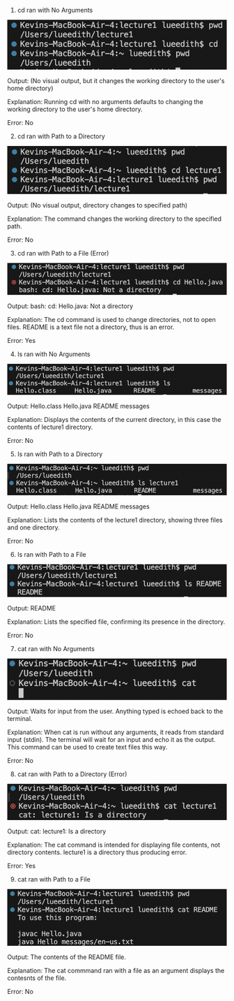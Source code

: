 1. cd ran with No Arguments

  ![Image](1.png)
  
  Output: (No visual output, but it changes the working directory to the user's home directory)
  
  Explanation: Running cd with no arguments defaults to changing the working directory to the user's home directory.
  
  Error: No

2. cd ran with Path to a Directory

  ![Image](2.png)
  
  Output: (No visual output, directory changes to specified path)
  
  Explanation: The command changes the working directory to the specified path.
  
  Error: No
  
3. cd ran with Path to a File (Error)

  ![Image](3.png)
  
  Output: bash: cd: Hello.java: Not a directory
  
  Explanation: The cd command is used to change directories, not to open files. README is a text file not a directory, thus is an error.
  
  Error: Yes
  
4. ls ran with No Arguments

  ![Image](4.png)
  
  Output: Hello.class Hello.java README messages
  
  Explanation: Displays the contents of the current directory, in this case the contents of lecture1 directory.
  
  Error: No

5. ls ran with Path to a Directory

  ![Image](5.png)
  
  Output: Hello.class Hello.java README messages
  
  Explanation: Lists the contents of the lecture1 directory, showing three files and one directory.
  
  Error: No

6. ls ran with Path to a File

  ![Image](6.png)
  
  Output: README
  
  Explanation: Lists the specified file, confirming its presence in the directory.
  
  Error: No

7. cat ran with No Arguments

  ![Image](7.png)
  
  Output: Waits for input from the user. Anything typed is echoed back to the terminal.
  
  Explanation: When cat is run without any arguments, it reads from standard input (stdin). The terminal will wait for an input and echo it as the output. This command can be used to create text files this way.
  
  Error: No

8. cat ran with Path to a Directory (Error)

  ![Image](8.png)
  
  Output: cat: lecture1: Is a directory
  
  Explanation: The cat command is intended for displaying file contents, not directory contents. lecture1 is a directory thus producing error.
  
  Error: Yes

9. cat ran with Path to a File

  ![Image](9.png)
  
  Output: The contents of the README file.
  
  Explanation: The cat commmand ran with a file as an argument displays the contesnts of the file.
  
  Error: No
  
